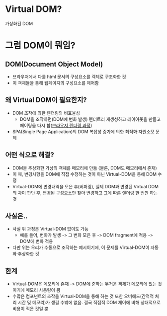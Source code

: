# Virtual DOM?

가상화된 DOM

# 그럼 DOM이 뭐임?

## DOM(Document Object Model)

- 브라우저에서 다룰 html 문서의 구성요소를 객체로 구조화한 것
- 이 객체들을 통해 웹페이지의 구성요소를 제어함

## 왜 Virtual DOM이 필요한지?

- DOM 조작에 의한 렌더링의 비효율성
  - DOM을 조작하면(DOM에 변화 발생) 렌더트리 재생성하고 레이아웃을 만들고 페이팅을 다시 함([브라우저 렌더링 과정](https://github.com/chwonseok/TIL/blob/master/Web/How_Browser_Works.md))
- SPA(Single Page Application)의 DOM 복잡성 증가에 의한 최적화·자원소모 문제

## 어떤 식으로 해결?

- DOM을 추상화한 가상의 객체를 메모리에 만듦 (물론, DOM도 메모리에서 존재)
- 이 때, 변경사항을 DOM에 직접 수정하는 것이 아닌 Virtual-DOM을 통해 DOM 수정
- Virtual-DOM에 변경내역을 모은 후(버퍼링), 실제 DOM과 변경된 Virtual DOM의 차이 판단 후, 변경된 구성요소만 찾아 변경하고 그에 따른 렌더링 한 번만 하는 것

## 사실은..

- 사실 위 과정은 Virtual-DOM 없이도 가능
  - 예를 들어, 변화가 발생 -> 그 변화 모은 후 -> DOM fragment에 적용 -> DOM에 변화 적용
- 다만 위는 우리가 수동으로 조작하는 예시이기에, 이 문제를 Virtual-DOM이 자동화·추상화한 것

## 한계

- Virtual-DOM은 메모리에 존재 -> DOM에 준하는 무거운 객체가 메모리에 있는 것이기에 메모리 사용량이 큼
- 수많은 컴포넌트의 조작을 Virtual-DOM을 통해 하는 것 또한 오버헤드(간적적 처리 시간 및 메모리)가 생길 수밖에 없음. 결국 직접적 DOM 제어에 비해 상대적으로 비용이 적은 것일 뿐
